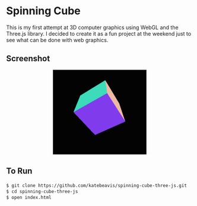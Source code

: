 # Spinning Cube

This is my first attempt at 3D computer graphics using WebGL and the Three.js library. I decided to create it as a fun project at the weekend just to see what can be done with web graphics.

## Screenshot
<div align="center">
  <img width="50%" src="images/spinning-cube.png">
</div>

## To Run
```
$ git clone https://github.com/katebeavis/spinning-cube-three-js.git
$ cd spinning-cube-three-js
$ open index.html
```

